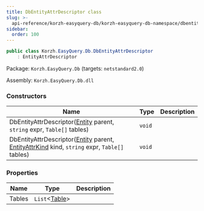```yaml
---
title: DbEntityAttrDescriptor class
slug: >-
  api-reference/korzh-easyquery-db/korzh-easyquery-db-namespace/dbentityattrdescriptor-class
sidebar:
  order: 100
---
```


```csharp
public class Korzh.EasyQuery.Db.DbEntityAttrDescriptor
    : EntityAttrDescriptor

```
Package: `Korzh.EasyQuery.Db` (targets: `netstandard2.0`)

Assembly: `Korzh.EasyQuery.Db.dll`

### Constructors

| Name | Type | Description | 
| --- | --- | --- | 
| DbEntityAttrDescriptor([Entity](/easyquery/docs/api-reference/korzh-easyquery/korzh-easyquery-namespace/entity-class) parent, `string` expr, `Table[]` tables) | `void` |  | 
| DbEntityAttrDescriptor([Entity](/easyquery/docs/api-reference/korzh-easyquery/korzh-easyquery-namespace/entity-class) parent, [EntityAttrKind](/easyquery/docs/api-reference/easydata-core/easydata-namespace/entityattrkind-enum) kind, `string` expr, `Table[]` tables) | `void` |  | 


### Properties

| Name | Type | Description | 
| --- | --- | --- | 
| Tables | `List`&lt;[Table](/easyquery/docs/api-reference/korzh-easyquery-db/korzh-easyquery-db-namespace/table-class)&gt; |  |
